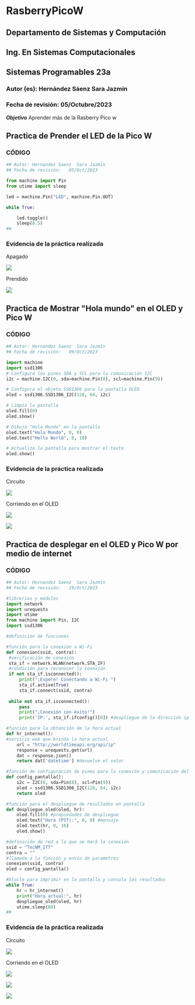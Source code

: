 # RasberryPicoW

## Departamento de Sistemas y Computación
## Ing. En Sistemas Computacionales
## Sistemas Programables 23a

### Autor (es): Hernández Sáenz Sara Jazmín
### Fecha de revisión: 05/Octubre/2023

**_Objetivo_**
Aprender más de la Rasberry Pico w



## Practica de Prender el LED de la Pico W

### CÓDIGO
```python
## Autor: Hernandez Saenz  Sara Jazmín
## Fecha de revisión:   05/Oct/2023

from machine import Pin
from utime import sleep

led = machine.Pin("LED", machine.Pin.OUT)

while True:

    led.toggle()
    sleep(0.5)
##
```

### Evidencia de la práctica realizada

Apagado

![](20231005_135808.jpg)

Prendido

![](20231005_135807.jpg)


## Practica de Mostrar "Hola mundo" en el OLED y Pico W

### CÓDIGO
```python
## Autor: Hernandez Saenz  Sara Jazmín
## Fecha de revisión:   09/Oct/2023

import machine
import ssd1306
# Configura los pines SDA y SCL para la comunicación I2C
i2c = machine.I2C(0, sda=machine.Pin(8), scl=machine.Pin(9))

# Configura el objeto SSD1306 para la pantalla OLED
oled = ssd1306.SSD1306_I2C(128, 64, i2c)

# Limpia la pantalla
oled.fill(0)
oled.show()

# Dibuja "Hola Mundo" en la pantalla
oled.text("Hola Mundo", 0, 0)
oled.text("Hello World", 0, 10)

# Actualiza la pantalla para mostrar el texto
oled.show() 
```

### Evidencia de la práctica realizada

Circuito

![](OLED3.png)

Corriendo en el OLED

![](HolaHello.jpg)

![](HolaHello1.jpg)



## Practica de desplegar en el OLED y Pico W por medio de internet

### CÓDIGO
```python
## Autor: Hernandez Saenz  Sara Jazmín
## Fecha de revisión:   19/Oct/2023

#librerias y módulos
import network
import urequests
import utime
from machine import Pin, I2C
import ssd1306

#definición de funciones

#función para la conexión a Wi-Fi
def conexion(ssid, contra):
 #verificación de conexión
 sta_if = network.WLAN(network.STA_IF)
 #condición para reconocer la conexión
 if not sta_if.isconnected():
     print("¡Espere! Conectando a Wi-Fi ")
     sta_if.active(True)
     sta_if.connect(ssid, contra)
     
 while not sta_if.isconnected():
     pass
     print("¡Conexión con éxito!")
     print('IP:', sta_if.ifconfig()[0]) #despliegue de la dirección ip asignada

#función para la obtención de la hora actual
def hr_internet():
#servicio web que brinda la hora actual
    url = "http://worldtimeapi.org/api/ip" 
    response = urequests.get(url)
    dat = response.json()
    return dat['datetime'] #devuelve el valor

#función de configuración de pines para la conexión y comunicación del oled
def config_pantalla(): 
    i2c = I2C(0, sda=Pin(8), scl=Pin(9)) 
    oled = ssd1306.SSD1306_I2C(128, 64, i2c)
    return oled

#función para el despliegue de resultados en pantalla
def despliegue_oled(oled, hr):
    oled.fill(0) #propiedades de despliegue
    oled.text("Hora (PST):", 0, 0) #mensaje
    oled.text(hr, 0, 16)
    oled.show()

#definición de red a la que se hará la conexión
ssid = "TecNM_ITT"
contra = ""
#llamada a la función y envío de parametros
conexion(ssid, contra) 
oled = config_pantalla()

#blucle para imprimir en la pantalla y consola los resultados
while True:
    hr = hr_internet()
    print("Hora actual:", hr)
    despliegue_oled(oled, hr)
    utime.sleep(60)
##
```

### Evidencia de la práctica realizada

Circuito

![](HoraCirc.png)

Corriendo en el OLED

![](Hora_1.jpg)

![](Hora_2.jpg)

![](Hora_3.jpg)
